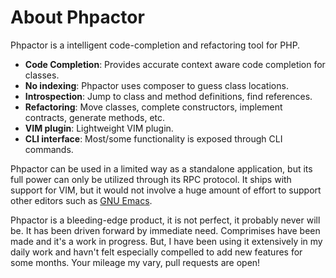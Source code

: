 About Phpactor
==============

Phpactor is a intelligent code-completion and refactoring tool for PHP.

- **Code Completion**: Provides accurate context aware code completion for
  classes.
- **No indexing**: Phpactor uses composer to guess class locations.
- **Introspection**: Jump to class and method definitions, find references.
- **Refactoring**: Move classes, complete constructors, implement contracts,
  generate methods, etc.
- **VIM plugin**: Lightweight VIM plugin.
- **CLI interface**: Most/some functionality is exposed through CLI commands.

Phpactor can be used in a limited way as a standalone application, but its full
power can only be utilized through its RPC protocol. It ships with support for VIM, but it
would not involve a huge amount of effort to support other editors such as
[GNU Emacs](https://www.gnu.org/s/emacs/).

Phpactor is a bleeding-edge product, it is not perfect, it probably never will
be. It has been driven forward by immediate need. Comprimises have been made
and it's a work in progress. But, I have been using it extensively in my daily
work and havn't felt especially compelled to add new features for some months.
Your mileage my vary, pull requests are open!
